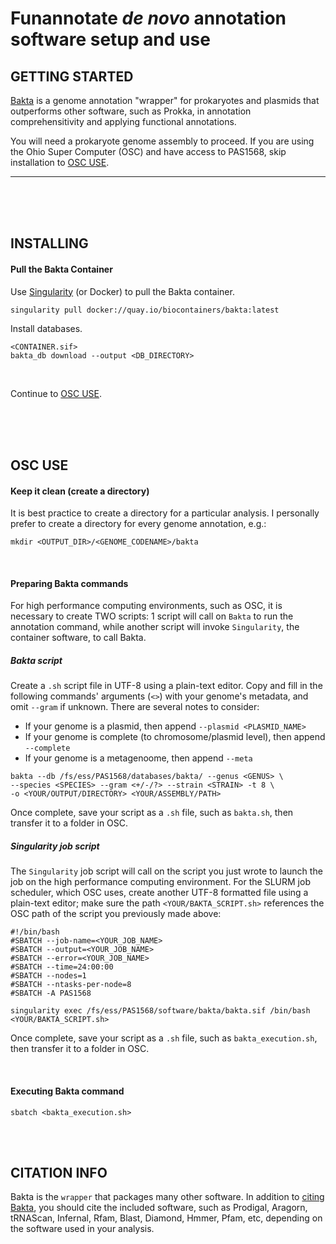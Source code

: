 # Funannotate *de novo* annotation software setup and use

## GETTING STARTED
[Bakta](https://bakta.readthedocs.io/en/latest/) is a genome
annotation "wrapper" for prokaryotes and plasmids that outperforms other
software, such as Prokka, in annotation comprehensitivity and applying
functional annotations.

You will need a prokaryote genome assembly to proceed. If you are using the
Ohio Super Computer (OSC) and have access to PAS1568, skip installation to [OSC
USE](https://github.com/xonq/tutorials/blob/master/bakta.md#osc-use).

---

<br /><br /><br />

## INSTALLING
#### Pull the Bakta Container
 
Use
[Singularity](https://github.com/xonq/tutorials/blob/master/containers.md)
(or Docker) to pull the Bakta container.

```
singularity pull docker://quay.io/biocontainers/bakta:latest
```

Install databases.
```
<CONTAINER.sif>
bakta_db download --output <DB_DIRECTORY>
```

<br />

Continue to 
[OSC USE](https://github.com/xonq/tutorials/blob/master/bakta.md#osc-use).

<br /><br /><br />

## OSC USE
#### Keep it clean (create a directory)

It is best practice to create a directory for a particular analysis. I
personally prefer to create a directory for every genome annotation, e.g.:

```
mkdir <OUTPUT_DIR>/<GENOME_CODENAME>/bakta
```

<br />

#### Preparing Bakta commands

For high performance computing environments, such as OSC, it is necessary to
create TWO scripts: 1 script will call on `Bakta` to run the annotation
command, while another script will invoke `Singularity`, the container
software, to call Bakta.


##### Bakta script

Create a `.sh` script file in UTF-8 using a plain-text editor. 
Copy and fill in the following commands' arguments (`<>`)
with your genome's metadata, and omit `--gram` if unknown. There are several
notes to consider:

- If your genome is a plasmid, then append `--plasmid <PLASMID_NAME>`
- If your genome is complete (to chromosome/plasmid level), then append
  `--complete`
- If your genome is a metagenoome, then append `--meta`

```
bakta --db /fs/ess/PAS1568/databases/bakta/ --genus <GENUS> \
--species <SPECIES> --gram <+/-/?> --strain <STRAIN> -t 8 \
-o <YOUR/OUTPUT/DIRECTORY> <YOUR/ASSEMBLY/PATH>
```

Once complete, save your script as a `.sh` file, such as `bakta.sh`, then
transfer it to a folder in OSC.


##### Singularity job script

The `Singularity` job script will call on the script you just wrote to launch
the job on the high performance computing environment. For the SLURM job
scheduler, which OSC uses, create another UTF-8 formatted file using a
plain-text editor; make sure the path `<YOUR/BAKTA_SCRIPT.sh>` references the
OSC path of the script you previously made above:

```
#!/bin/bash
#SBATCH --job-name=<YOUR_JOB_NAME>
#SBATCH --output=<YOUR_JOB_NAME>
#SBATCH --error=<YOUR_JOB_NAME>
#SBATCH --time=24:00:00
#SBATCH --nodes=1
#SBATCH --ntasks-per-node=8
#SBATCH -A PAS1568

singularity exec /fs/ess/PAS1568/software/bakta/bakta.sif /bin/bash <YOUR/BAKTA_SCRIPT.sh>
```

Once complete, save your script as a `.sh` file, such as `bakta_execution.sh`,
then transfer it to a folder in OSC. 

<br />

#### Executing Bakta command

```
sbatch <bakta_execution.sh>
```

<br /><br />


## CITATION INFO

Bakta is the `wrapper` that packages many other software. In addition to
[citing Bakta](https://pubmed.ncbi.nlm.nih.gov/34739369/), you should cite the
included software, such as Prodigal, Aragorn, tRNAScan, Infernal, Rfam, Blast,
Diamond, Hmmer, Pfam, etc, depending on the software used in your analysis.
